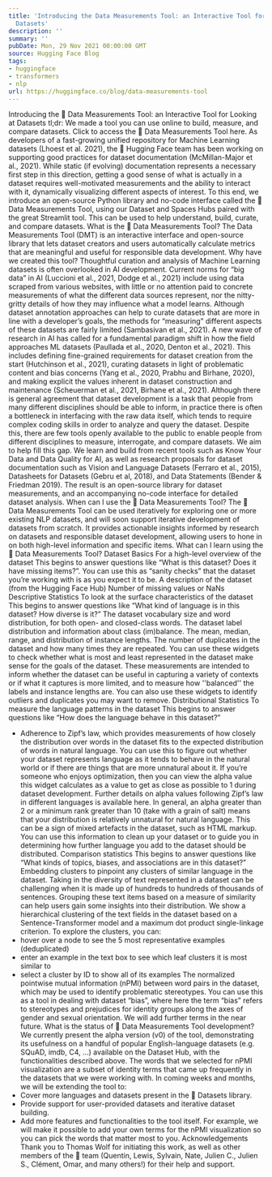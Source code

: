 ```yaml
---
title: 'Introducing the Data Measurements Tool: an Interactive Tool for Looking at
  Datasets'
description: ''
summary: ''
pubDate: Mon, 29 Nov 2021 00:00:00 GMT
source: Hugging Face Blog
tags:
- huggingface
- transformers
- nlp
url: https://huggingface.co/blog/data-measurements-tool
---
```


Introducing the 🤗 Data Measurements Tool: an Interactive Tool for Looking at Datasets
tl;dr: We made a tool you can use online to build, measure, and compare datasets.
Click to access the 🤗 Data Measurements Tool here.
As developers of a fast-growing unified repository for Machine Learning datasets (Lhoest et al. 2021), the 🤗 Hugging Face team has been working on supporting good practices for dataset documentation (McMillan-Major et al., 2021). While static (if evolving) documentation represents a necessary first step in this direction, getting a good sense of what is actually in a dataset requires well-motivated measurements and the ability to interact with it, dynamically visualizing different aspects of interest.
To this end, we introduce an open-source Python library and no-code interface called the 🤗 Data Measurements Tool, using our Dataset and Spaces Hubs paired with the great Streamlit tool. This can be used to help understand, build, curate, and compare datasets.
What is the 🤗 Data Measurements Tool?
The Data Measurements Tool (DMT) is an interactive interface and open-source library that lets dataset creators and users automatically calculate metrics that are meaningful and useful for responsible data development.
Why have we created this tool?
Thoughtful curation and analysis of Machine Learning datasets is often overlooked in AI development. Current norms for “big data” in AI (Luccioni et al., 2021, Dodge et al., 2021) include using data scraped from various websites, with little or no attention paid to concrete measurements of what the different data sources represent, nor the nitty-gritty details of how they may influence what a model learns. Although dataset annotation approaches can help to curate datasets that are more in line with a developer’s goals, the methods for “measuring” different aspects of these datasets are fairly limited (Sambasivan et al., 2021).
A new wave of research in AI has called for a fundamental paradigm shift in how the field approaches ML datasets (Paullada et al., 2020, Denton et al., 2021). This includes defining fine-grained requirements for dataset creation from the start (Hutchinson et al., 2021), curating datasets in light of problematic content and bias concerns (Yang et al., 2020, Prabhu and Birhane, 2020), and making explicit the values inherent in dataset construction and maintenance (Scheuerman et al., 2021, Birhane et al., 2021). Although there is general agreement that dataset development is a task that people from many different disciplines should be able to inform, in practice there is often a bottleneck in interfacing with the raw data itself, which tends to require complex coding skills in order to analyze and query the dataset.
Despite this, there are few tools openly available to the public to enable people from different disciplines to measure, interrogate, and compare datasets. We aim to help fill this gap. We learn and build from recent tools such as Know Your Data and Data Quality for AI, as well as research proposals for dataset documentation such as Vision and Language Datasets (Ferraro et al., 2015), Datasheets for Datasets (Gebru et al, 2018), and Data Statements (Bender & Friedman 2019). The result is an open-source library for dataset measurements, and an accompanying no-code interface for detailed dataset analysis.
When can I use the 🤗 Data Measurements Tool?
The 🤗 Data Measurements Tool can be used iteratively for exploring one or more existing NLP datasets, and will soon support iterative development of datasets from scratch. It provides actionable insights informed by research on datasets and responsible dataset development, allowing users to hone in on both high-level information and specific items.
What can I learn using the 🤗 Data Measurements Tool?
Dataset Basics
For a high-level overview of the dataset
This begins to answer questions like “What is this dataset? Does it have missing items?”. You can use this as “sanity checks” that the dataset you’re working with is as you expect it to be.
A description of the dataset (from the Hugging Face Hub)
Number of missing values or NaNs
Descriptive Statistics
To look at the surface characteristics of the dataset
This begins to answer questions like “What kind of language is in this dataset? How diverse is it?”
The dataset vocabulary size and word distribution, for both open- and closed-class words.
The dataset label distribution and information about class (im)balance.
The mean, median, range, and distribution of instance lengths.
The number of duplicates in the dataset and how many times they are repeated.
You can use these widgets to check whether what is most and least represented in the dataset make sense for the goals of the dataset. These measurements are intended to inform whether the dataset can be useful in capturing a variety of contexts or if what it captures is more limited, and to measure how ''balanced'' the labels and instance lengths are. You can also use these widgets to identify outliers and duplicates you may want to remove.
Distributional Statistics
To measure the language patterns in the dataset
This begins to answer questions like “How does the language behave in this dataset?”
- Adherence to Zipf’s law, which provides measurements of how closely the distribution over words in the dataset fits to the expected distribution of words in natural language.
You can use this to figure out whether your dataset represents language as it tends to behave in the natural world or if there are things that are more unnatural about it. If you’re someone who enjoys optimization, then you can view the alpha value this widget calculates as a value to get as close as possible to 1 during dataset development. Further details on alpha values following Zipf’s law in different languages is available here.
In general, an alpha greater than 2 or a minimum rank greater than 10 (take with a grain of salt) means that your distribution is relatively unnatural for natural language. This can be a sign of mixed artefacts in the dataset, such as HTML markup. You can use this information to clean up your dataset or to guide you in determining how further language you add to the dataset should be distributed.
Comparison statistics
This begins to answer questions like “What kinds of topics, biases, and associations are in this dataset?”
Embedding clusters to pinpoint any clusters of similar language in the dataset. Taking in the diversity of text represented in a dataset can be challenging when it is made up of hundreds to hundreds of thousands of sentences. Grouping these text items based on a measure of similarity can help users gain some insights into their distribution. We show a hierarchical clustering of the text fields in the dataset based on a Sentence-Transformer model and a maximum dot product single-linkage criterion. To explore the clusters, you can:
- hover over a node to see the 5 most representative examples (deduplicated)
- enter an example in the text box to see which leaf clusters it is most similar to
- select a cluster by ID to show all of its examples
The normalized pointwise mutual information (nPMI) between word pairs in the dataset, which may be used to identify problematic stereotypes. You can use this as a tool in dealing with dataset “bias”, where here the term “bias” refers to stereotypes and prejudices for identity groups along the axes of gender and sexual orientation. We will add further terms in the near future.
What is the status of 🤗 Data Measurements Tool development?
We currently present the alpha version (v0) of the tool, demonstrating its usefulness on a handful of popular English-language datasets (e.g. SQuAD, imdb, C4, ...) available on the Dataset Hub, with the functionalities described above. The words that we selected for nPMI visualization are a subset of identity terms that came up frequently in the datasets that we were working with.
In coming weeks and months, we will be extending the tool to:
- Cover more languages and datasets present in the 🤗 Datasets library.
- Provide support for user-provided datasets and iterative dataset building.
- Add more features and functionalities to the tool itself. For example, we will make it possible to add your own terms for the nPMI visualization so you can pick the words that matter most to you.
Acknowledgements
Thank you to Thomas Wolf for initiating this work, as well as other members of the 🤗 team (Quentin, Lewis, Sylvain, Nate, Julien C., Julien S., Clément, Omar, and many others!) for their help and support.